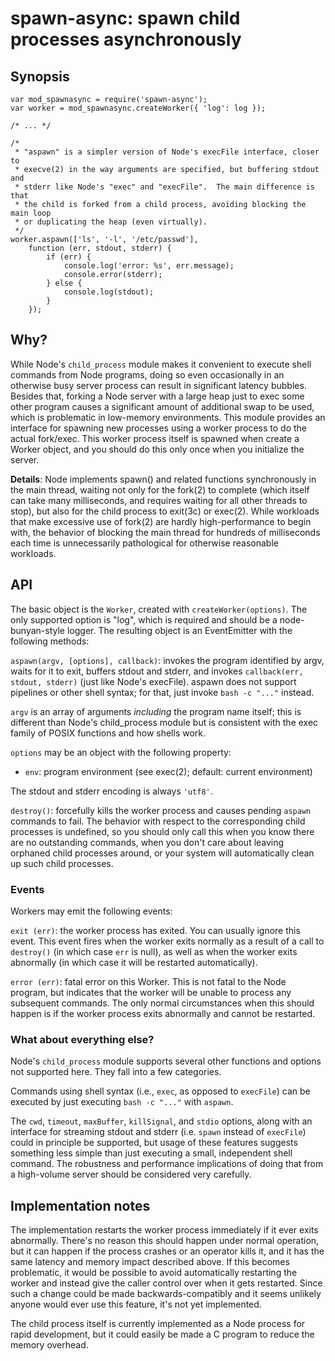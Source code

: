 # spawn-async: spawn child processes asynchronously

## Synopsis

    var mod_spawnasync = require('spawn-async');
    var worker = mod_spawnasync.createWorker({ 'log': log });

    /* ... */

    /*
     * "aspawn" is a simpler version of Node's execFile interface, closer to
     * execve(2) in the way arguments are specified, but buffering stdout and
     * stderr like Node's "exec" and "execFile".  The main difference is that
     * the child is forked from a child process, avoiding blocking the main loop
     * or duplicating the heap (even virtually).
     */
    worker.aspawn(['ls', '-l', '/etc/passwd'],
        function (err, stdout, stderr) {
            if (err) {
                console.log('error: %s', err.message);
                console.error(stderr);
            } else {
                console.log(stdout);
            }
        });


## Why?

While Node's `child_process` module makes it convenient to execute shell
commands from Node programs, doing so even occasionally in an otherwise busy
server process can result in significant latency bubbles.  Besides that, forking
a Node server with a large heap just to exec some other program causes a
significant amount of additional swap to be used, which is problematic in
low-memory environments.  This module provides an interface for spawning new
processes using a worker process to do the actual fork/exec.  This worker
process itself is spawned when create a Worker object, and you should do this
only once when you initialize the server.

**Details**: Node implements spawn() and related functions synchronously in the
main thread, waiting not only for the fork(2) to complete (which itself can take
many milliseconds, and requires waiting for all other threads to stop), but also
for the child process to exit(3c) or exec(2).  While workloads that make
excessive use of fork(2) are hardly high-performance to begin with, the behavior
of blocking the main thread for hundreds of milliseconds each time is
unnecessarily pathological for otherwise reasonable workloads.


## API

The basic object is the `Worker`, created with `createWorker(options)`.  The
only supported option is "log", which is required and should be a
node-bunyan-style logger.  The resulting object is an EventEmitter with the
following methods:

`aspawn(argv, [options], callback)`: invokes the program identified by argv,
waits for it to exit, buffers stdout and stderr, and invokes `callback(err,
stdout, stderr)` (just like Node's execFile).  aspawn does not support pipelines
or other shell syntax; for that, just invoke `bash -c "..."` instead.

`argv` is an array of arguments *including* the program name itself; this is
different than Node's child\_process module but is consistent with the exec
family of POSIX functions and how shells work.

`options` may be an object with the following property:

* `env`: program environment (see exec(2); default: current environment)

The stdout and stderr encoding is always `'utf8'`.

`destroy()`: forcefully kills the worker process and causes pending `aspawn`
commands to fail.  The behavior with respect to the corresponding child
processes is undefined, so you should only call this when you know there are no
outstanding commands, when you don't care about leaving orphaned child processes
around, or your system will automatically clean up such child processes.

### Events

Workers may emit the following events:

`exit (err)`: the worker process has exited.  You can usually ignore this event.
This event fires when the worker exits normally as a result of a call to
`destroy()` (in which case `err` is null), as well as when the worker exits
abnormally (in which case it will be restarted automatically).

`error (err)`: fatal error on this Worker.  This is not fatal to the Node
program, but indicates that the worker will be unable to process any subsequent
commands.  The only normal circumstances when this should happen is if the
worker process exits abnormally and cannot be restarted.


### What about everything else?

Node's `child_process` module supports several other functions and options not
supported here.  They fall into a few categories.

Commands using shell syntax (i.e., `exec`, as opposed to `execFile`) can be
executed by just executing `bash -c "..."` with `aspawn`.

The `cwd`, `timeout`, `maxBuffer`, `killSignal`, and `stdio` options, along with
an interface for streaming stdout and stderr (i.e. `spawn` instead of
`execFile`) could in principle be supported, but usage of these features
suggests something less simple than just executing a small, independent shell
command.  The robustness and performance implications of doing that from a
high-volume server should be considered very carefully.


## Implementation notes

The implementation restarts the worker process immediately if it ever exits
abnormally.  There's no reason this should happen under normal operation, but
it can happen if the process crashes or an operator kills it, and it has the
same latency and memory impact described above.  If this becomes problematic, it
would be possible to avoid automatically restarting the worker and instead give
the caller control over when it gets restarted.  Since such a change could be
made backwards-compatibly and it seems unlikely anyone would ever use this
feature, it's not yet implemented.

The child process itself is currently implemented as a Node process for rapid
development, but it could easily be made a C program to reduce the memory
overhead.
